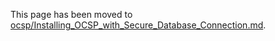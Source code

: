 This page has been moved to [ocsp/Installing_OCSP_with_Secure_Database_Connection.md](ocsp/Installing_OCSP_with_Secure_Database_Connection.md).